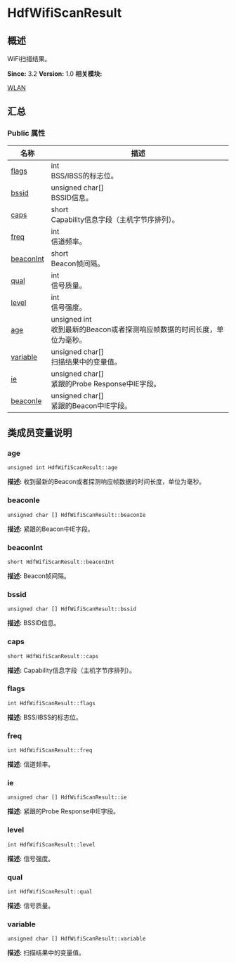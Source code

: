 # HdfWifiScanResult


## 概述

WiFi扫描结果。

**Since:**
3.2
**Version:**
1.0
**相关模块:**

[WLAN](_w_l_a_n.md)


## 汇总


### Public 属性

  | 名称 | 描述 | 
| -------- | -------- |
| [flags](#flags) | int<br/>BSS/IBSS的标志位。&nbsp; | 
| [bssid](#bssid) | unsigned&nbsp;char[]<br/>BSSID信息。&nbsp; | 
| [caps](#caps) | short<br/>Capability信息字段（主机字节序排列）。&nbsp; | 
| [freq](#freq) | int<br/>信道频率。&nbsp; | 
| [beaconInt](#beaconint) | short<br/>Beacon帧间隔。&nbsp; | 
| [qual](#qual) | int<br/>信号质量。&nbsp; | 
| [level](#level) | int<br/>信号强度。&nbsp; | 
| [age](#age) | unsigned&nbsp;int<br/>收到最新的Beacon或者探测响应帧数据的时间长度，单位为毫秒。&nbsp; | 
| [variable](#variable) | unsigned&nbsp;char[]<br/>扫描结果中的变量值。&nbsp; | 
| [ie](#ie) | unsigned&nbsp;char[]<br/>紧跟的Probe&nbsp;Response中IE字段。&nbsp; | 
| [beaconIe](#beaconie) | unsigned&nbsp;char[]<br/>紧跟的Beacon中IE字段。&nbsp; | 


## 类成员变量说明


### age

  
```
unsigned int HdfWifiScanResult::age
```
**描述:**
收到最新的Beacon或者探测响应帧数据的时间长度，单位为毫秒。


### beaconIe

  
```
unsigned char [] HdfWifiScanResult::beaconIe
```
**描述:**
紧跟的Beacon中IE字段。


### beaconInt

  
```
short HdfWifiScanResult::beaconInt
```
**描述:**
Beacon帧间隔。


### bssid

  
```
unsigned char [] HdfWifiScanResult::bssid
```
**描述:**
BSSID信息。


### caps

  
```
short HdfWifiScanResult::caps
```
**描述:**
Capability信息字段（主机字节序排列）。


### flags

  
```
int HdfWifiScanResult::flags
```
**描述:**
BSS/IBSS的标志位。


### freq

  
```
int HdfWifiScanResult::freq
```
**描述:**
信道频率。


### ie

  
```
unsigned char [] HdfWifiScanResult::ie
```
**描述:**
紧跟的Probe Response中IE字段。


### level

  
```
int HdfWifiScanResult::level
```
**描述:**
信号强度。


### qual

  
```
int HdfWifiScanResult::qual
```
**描述:**
信号质量。


### variable

  
```
unsigned char [] HdfWifiScanResult::variable
```
**描述:**
扫描结果中的变量值。
